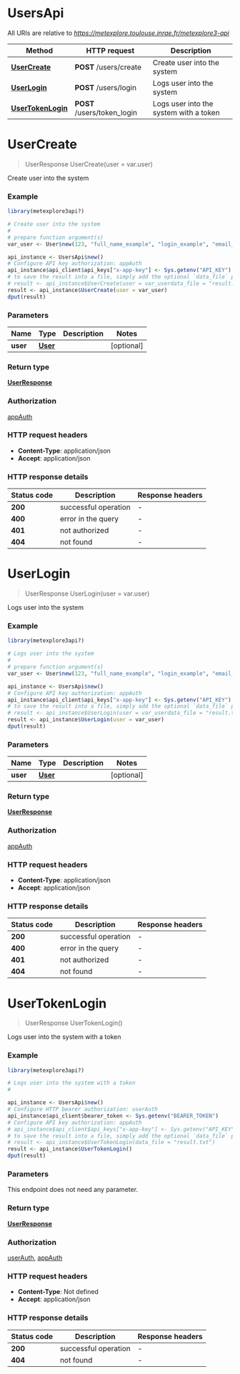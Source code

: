 # UsersApi

All URIs are relative to *https://metexplore.toulouse.inrae.fr/metexplore3-api*

Method | HTTP request | Description
------------- | ------------- | -------------
[**UserCreate**](UsersApi.md#UserCreate) | **POST** /users/create | Create user into the system
[**UserLogin**](UsersApi.md#UserLogin) | **POST** /users/login | Logs user into the system
[**UserTokenLogin**](UsersApi.md#UserTokenLogin) | **POST** /users/token_login | Logs user into the system with a token


# **UserCreate**
> UserResponse UserCreate(user = var.user)

Create user into the system

### Example
```R
library(metexplore3api?)

# Create user into the system
#
# prepare function argument(s)
var_user <- User$new(123, "full_name_example", "login_example", "email_example", "password_example", "last_visit_date_example", "registration_date_example", "token_example") # User |  (Optional)

api_instance <- UsersApi$new()
# Configure API key authorization: appAuth
api_instance$api_client$api_keys["x-app-key"] <- Sys.getenv("API_KEY")
# to save the result into a file, simply add the optional `data_file` parameter, e.g.
# result <- api_instance$UserCreate(user = var_userdata_file = "result.txt")
result <- api_instance$UserCreate(user = var_user)
dput(result)
```

### Parameters

Name | Type | Description  | Notes
------------- | ------------- | ------------- | -------------
 **user** | [**User**](User.md)|  | [optional] 

### Return type

[**UserResponse**](UserResponse.md)

### Authorization

[appAuth](../README.md#appAuth)

### HTTP request headers

 - **Content-Type**: application/json
 - **Accept**: application/json

### HTTP response details
| Status code | Description | Response headers |
|-------------|-------------|------------------|
| **200** | successful operation |  -  |
| **400** | error in the query |  -  |
| **401** | not authorized |  -  |
| **404** | not found |  -  |

# **UserLogin**
> UserResponse UserLogin(user = var.user)

Logs user into the system

### Example
```R
library(metexplore3api?)

# Logs user into the system
#
# prepare function argument(s)
var_user <- User$new(123, "full_name_example", "login_example", "email_example", "password_example", "last_visit_date_example", "registration_date_example", "token_example") # User |  (Optional)

api_instance <- UsersApi$new()
# Configure API key authorization: appAuth
api_instance$api_client$api_keys["x-app-key"] <- Sys.getenv("API_KEY")
# to save the result into a file, simply add the optional `data_file` parameter, e.g.
# result <- api_instance$UserLogin(user = var_userdata_file = "result.txt")
result <- api_instance$UserLogin(user = var_user)
dput(result)
```

### Parameters

Name | Type | Description  | Notes
------------- | ------------- | ------------- | -------------
 **user** | [**User**](User.md)|  | [optional] 

### Return type

[**UserResponse**](UserResponse.md)

### Authorization

[appAuth](../README.md#appAuth)

### HTTP request headers

 - **Content-Type**: application/json
 - **Accept**: application/json

### HTTP response details
| Status code | Description | Response headers |
|-------------|-------------|------------------|
| **200** | successful operation |  -  |
| **400** | error in the query |  -  |
| **401** | not authorized |  -  |
| **404** | not found |  -  |

# **UserTokenLogin**
> UserResponse UserTokenLogin()

Logs user into the system with a token

### Example
```R
library(metexplore3api?)

# Logs user into the system with a token
#

api_instance <- UsersApi$new()
# Configure HTTP bearer authorization: userAuth
api_instance$api_client$bearer_token <- Sys.getenv("BEARER_TOKEN")
# Configure API key authorization: appAuth
# api_instance$api_client$api_keys["x-app-key"] <- Sys.getenv("API_KEY")
# to save the result into a file, simply add the optional `data_file` parameter, e.g.
# result <- api_instance$UserTokenLogin(data_file = "result.txt")
result <- api_instance$UserTokenLogin()
dput(result)
```

### Parameters
This endpoint does not need any parameter.

### Return type

[**UserResponse**](UserResponse.md)

### Authorization

[userAuth](../README.md#userAuth), [appAuth](../README.md#appAuth)

### HTTP request headers

 - **Content-Type**: Not defined
 - **Accept**: application/json

### HTTP response details
| Status code | Description | Response headers |
|-------------|-------------|------------------|
| **200** | successful operation |  -  |
| **404** | not found |  -  |

